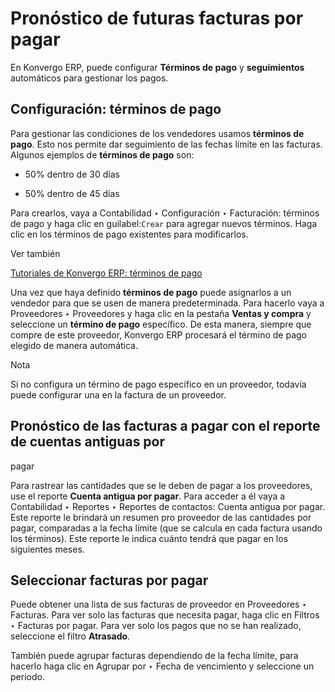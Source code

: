 # Pronóstico de futuras facturas por pagar

En Konvergo ERP, puede configurar **Términos de pago** y **seguimientos** automáticos
para gestionar los pagos.

## Configuración: términos de pago

Para gestionar las condiciones de los vendedores usamos **términos de pago**.
Esto nos permite dar seguimiento de las fechas límite en las facturas. Algunos
ejemplos de **términos de pago** son:

  * 50% dentro de 30 días

  * 50% dentro de 45 días

Para crearlos, vaya a Contabilidad ‣ Configuración ‣ Facturación: términos de
pago y haga clic en guilabel:`Crear` para agregar nuevos términos. Haga clic
en los términos de pago existentes para modificarlos.

<div class="alert alert-secondary">
<p class="alert-title">
Ver también</p><p><a href="https://www.odoo.com/slides/slide/payment-terms-1679?fullscreen=1">Tutoriales de Konvergo ERP: términos de pago</a></p>
</div>

Una vez que haya definido **términos de pago** puede asignarlos a un vendedor
para que se usen de manera predeterminada. Para hacerlo vaya a Proveedores ‣
Proveedores y haga clic en la pestaña **Ventas y compra** y seleccione un
**término de pago** específico. De esta manera, siempre que compre de este
proveedor, Konvergo ERP procesará el término de pago elegido de manera automática.

<div class="alert alert-primary">
<p class="alert-title">
Nota</p><p>Si no configura un término de pago específico en un proveedor, todavía puede configurar una en la factura de un proveedor.</p>
</div>

## Pronóstico de las facturas a pagar con el reporte de cuentas antiguas por
pagar

Para rastrear las cantidades que se le deben de pagar a los proveedores, use
el reporte **Cuenta antigua por pagar**. Para acceder a él vaya a Contabilidad
‣ Reportes ‣ Reportes de contactos: Cuenta antigua por pagar. Este reporte le
brindará un resumen pro proveedor de las cantidades por pagar, comparadas a la
fecha límite (que se calcula en cada factura usando los términos). Este
reporte le indica cuánto tendrá que pagar en los siguientes meses.

## Seleccionar facturas por pagar

Puede obtener una lista de sus facturas de proveedor en Proveedores ‣
Facturas. Para ver solo las facturas que necesita pagar, haga clic en Filtros
‣ Facturas por pagar. Para ver solo los pagos que no se han realizado,
seleccione el filtro **Atrasado**.

También puede agrupar facturas dependiendo de la fecha límite, para hacerlo
haga clic en Agrupar por ‣ Fecha de vencimiento y seleccione un periodo.

